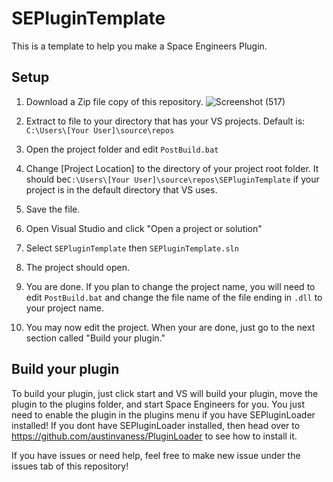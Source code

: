 # SEPluginTemplate

This is a template to help you make a Space Engineers Plugin.

## Setup 

1. Download a Zip file copy of this repository. 
![Screenshot (517)](https://user-images.githubusercontent.com/80211714/122436743-12449e00-cf67-11eb-9ea0-d139216f11cc.png)

2. Extract to file to your directory that has your VS projects. Default is: `C:\Users\[Your User]\source\repos`

3. Open the project folder and edit `PostBuild.bat`

4. Change [Project Location] to the directory of your project root folder. It should be`C:\Users\[Your User]\source\repos\SEPluginTemplate` if your project is in the default directory that VS uses.

5. Save the file.

6. Open Visual Studio and click "Open a project or solution"

7. Select `SEPluginTemplate` then  `SEPluginTemplate.sln`

8. The project should open.

9. You are done. If you plan to change the project name, you will need to edit `PostBuild.bat` and change the file name of the file ending in `.dll` to your project name.

10. You may now edit the project. When your are done, just go to the next section called "Build your plugin."

## Build your plugin

To build your plugin, just click start and VS will build your plugin, move the plugin to the plugins folder, and start Space Engineers for you. You just need to enable the plugin in the plugins menu if you have SEPluginLoader installed! If you dont have SEPluginLoader installed, then head over to https://github.com/austinvaness/PluginLoader to see how to install it.

If you have issues or need help, feel free to make new issue under the issues tab of this repository!


